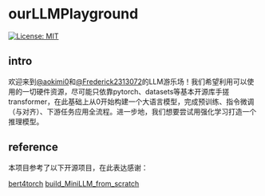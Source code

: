 # ourLLMPlayground

[![License: MIT](https://img.shields.io/badge/License-MIT-yellow.svg)](LICENSE)

## intro

欢迎来到[@aokimi0](https://github.com/aokimi0)和[@Frederick2313072](https://github.com/Frederick2313072)的LLM游乐场！我们希望利用可以使用的一切硬件资源，尽可能只依靠pytorch、datasets等基本开源库手搓transformer，在此基础上从0开始构建一个大语言模型，完成预训练、指令微调（与对齐）、下游任务应用全流程。进一步地，我们想要尝试用强化学习打造一个推理模型。

## reference

本项目参考了以下开源项目，在此表达感谢：

[bert4torch](https://github.com/Tongjilibo/bert4torch)
[build_MiniLLM_from_scratch](https://github.com/Tongjilibo/build_MiniLLM_from_scratch)

